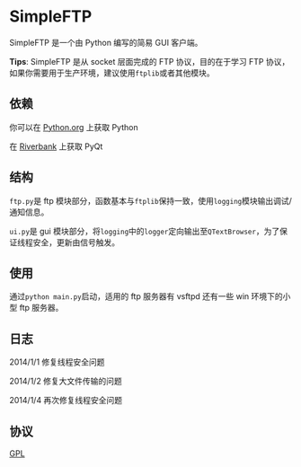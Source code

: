 SimpleFTP
=========

SimpleFTP 是一个由 Python 编写的简易 GUI 客户端。

**Tips**: SimpleFTP 是从 socket 层面完成的 FTP 协议，目的在于学习 FTP 协议，如果你需要用于生产环境，建议使用`ftplib`或者其他模块。

依赖
----

你可以在 [Python.org](python.org) 上获取 Python

在 [Riverbank](http://www.riverbankcomputing.co.uk/software/pyqt/intro) 上获取 PyQt

结构
----

`ftp.py`是 ftp 模块部分，函数基本与`ftplib`保持一致，使用`logging`模块输出调试/通知信息。 

`ui.py`是 gui 模块部分，将`logging`中的`logger`定向输出至`QTextBrowser`，为了保证线程安全，更新由信号触发。

使用
----

通过`python main.py`启动，适用的 ftp 服务器有 vsftpd 还有一些 win 环境下的小型 ftp 服务器。

日志
----

2014/1/1 修复线程安全问题

2014/1/2 修复大文件传输的问题

2014/1/4 再次修复线程安全问题

协议
----

[GPL](http://www.gnu.org/licenses/gpl.html)

